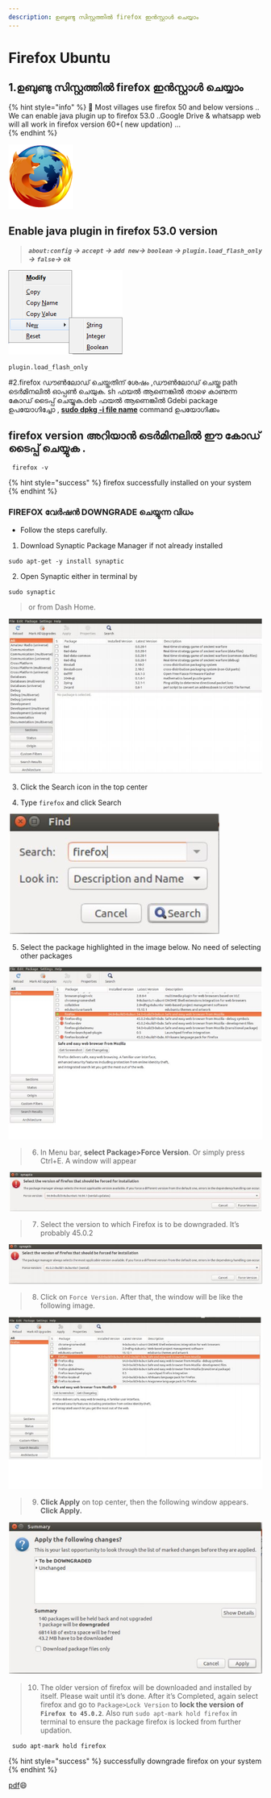 ```yaml
---
description: ഉബുണ്ടു സിസ്റ്റത്തിൽ firefox ഇൻസ്റ്റാൾ ചെയ്യാം
---
```


# Firefox Ubuntu

## 1.ഉബുണ്ടു സിസ്റ്റത്തിൽ firefox ഇൻസ്റ്റാൾ ചെയ്യാം

{% hint style="info" %}
 👮 Most villages use firefox 50 and below versions .. We can enable java plugin up to firefox 53.0 ..Google Drive & whatsapp web will all work in firefox  version 60+\( new updation\) ...  
{% endhint %}

![](../.gitbook/assets/application_application_firefox_browser_mozzila_970.png)

## Enable java plugin in firefox 53.0 version

> _**`about:config` -&gt; `accept` -&gt; `add new`-&gt; `boolean` -&gt; `plugin.load_flash_only` -&gt; `false`-&gt; `ok`**_



![](../.gitbook/assets/aboutconfigcontextmenu-fx40.png)

```text
plugin.load_flash_only 
```

 \#2.firefox ഡൗൺലോഡ് ചെയ്തതിന്‌ ശേഷം ,ഡൗൺലോഡ് ചെയ്ത path ടെർമിനലിൽ ഓപ്പൺ ചെയുക. sh ഫയൽ ആണെങ്കിൽ താഴെ കാണുന്ന കോഡ് ടൈപ്പ് ചെയ്യുക.deb ഫയൽ ആണെങ്കിൽ Gdebi package ഉപയോഗിച്ചോ , [**sudo dpkg -i file name**](../hastham-gateway/ubuntu-package-installation.md) command ഉപയോഗിക്കം

## firefox version അറിയാൻ ടെർമിനലിൽ ഈ കോഡ് ടൈപ്പ് ചെയ്യുക .

```text
 firefox -v
```

{% hint style="success" %}
firefox successfully installed on your system
{% endhint %}

### **FIREFOX വേർഷൻ DOWNGRADE ചെയ്യുന്ന വിധം**

* Follow the steps carefully.

1. Download Synaptic Package Manager if not already installed

```text
sudo apt-get -y install synaptic
```

2. Open Synaptic either in terminal by

```text
sudo synaptic
```

> or from Dash Home.

![](../.gitbook/assets/image3.jpg)

3. Click the Search icon in the top center

4. Type `firefox` and click Search

![](../.gitbook/assets/image4.jpg)

5. Select the package highlighted in the image below. No need of selecting other packages

![](../.gitbook/assets/image5.jpg)

> 6. In Menu bar, **select Package&gt;Force Version**. Or simply press Ctrl+E. A window will appear

![](../.gitbook/assets/image6.jpg)

> 7. Select the version to which Firefox is to be downgraded. It’s probably 45.0.2

![](../.gitbook/assets/image7.jpg)

> 8. Click on `Force Version`. After that, the window will be like the following image.

![](../.gitbook/assets/image8.jpg)

> 9. **Click Apply** on top center, then the following window appears. **Click Apply.**

![](../.gitbook/assets/image9.jpg)

> 10. The older version of firefox will be downloaded and installed by itself. Please wait until it’s done. After it’s Completed, again select firefox and go to `Package>Lock Version` to **lock the version of `Firefox to 45.0.2`**. Also run `sudo apt-mark hold firefox` in terminal to ensure the package firefox is locked from further updation.

```text
 sudo apt-mark hold firefox
```

{% hint style="success" %}
successfully downgrade firefox on your system
{% endhint %}

[pdf](https://hasthamalp.github.io/hastham/documents/firefox.pdf)😄 

